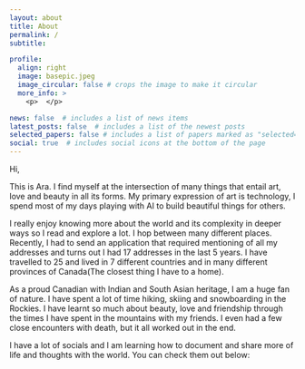 ```yaml
---
layout: about
title: About
permalink: /
subtitle: 

profile:
  align: right
  image: basepic.jpeg
  image_circular: false # crops the image to make it circular
  more_info: >
    <p>  </p>

news: false  # includes a list of news items
latest_posts: false  # includes a list of the newest posts
selected_papers: false # includes a list of papers marked as "selected={true}"
social: true  # includes social icons at the bottom of the page
---
```


Hi,   

This is Ara. I find myself at the intersection of many things that entail art, love and beauty in all its forms. My primary expression of art is technology, I spend most of my days playing with AI to build beautiful things for others.

I really enjoy knowing more about the world and its complexity in deeper ways so I read and explore a lot. I hop between many different places. Recently, I had to send an application that required mentioning of all my addresses and turns out I had 17 addresses in the last 5 years. I have travelled to 25 and lived in 7 different countries and in many different provinces of Canada(The closest thing I have to a home). 

As a proud Canadian with Indian and South Asian heritage, I am a huge fan of nature. I have spent a lot of time hiking, skiing and snowboarding in the Rockies. I have learnt so much about beauty, love and friendship through the times I have spent in the mountains with my friends. I even had a few close encounters with death, but it all worked out in the end. 

I have a lot of socials and I am learning how to document and share more of life and thoughts with the world. You can check them out below:
